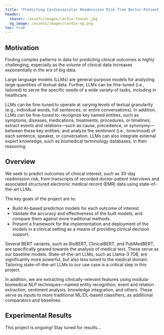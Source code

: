 ```yaml
---
title: "Predicting Cardiovascular Readmission Risk from Doctor-Patient Conversation"
header:
  teaser: /assets/images/cardio-teaser.jpg
  og_image: /assets/images/cardio-og.png
toc: true
---
```


## Motivation

Finding complex patterns in data for predicting clinical outcomes is highly challenging, especially as the volume of clinical data increases exponentially in the era of big data.

Large language models (LLMs) are general-purpose models for analyzing large quantities of textual data. Further, LLMs can be fine-tuned (i.e., tailored) to serve the specific needs of a wide variety of tasks, including in healthcare.

LLMs can be fine-tuned to operate at varying levels of textual granularity (e.g., individual words, full sentences, or entire conversations). In addition, LLMs can be fine-tuned to: recognize key named entities, such as symptoms, diseases, medications, treatments, procedures, or timelines; extract events and relations—such as cause, precedence, or synonymy—between these key entities; and analyze the sentiment (i.e., tone/mood) of each sentence, speaker, or conversation. LLMs can also integrate external expert knowledge, such as biomedical terminology databases, in their reasoning.

## Overview

We seek to predict outcomes of clinical interest, such as 30-day readmission risk, from transcripts of recorded doctor-patient interviews and associated structured electronic medical record (EMR) data using state-of-the-art LLMs.

The key goals of the project are to:
* Build AI-based prediction models for each outcome of interest.
* Validate the accuracy and effectiveness of the built models, and compare them against more traditional methods.
* Present a framework for the implementation and deployment of the models in a clinical setting as a means of providing clinical decision support.

Several BERT variants, such as BioBERT, ClinicalBERT, and PubMedBERT, are specifically geared towards the analysis of medical text. These serve as our baseline models. State-of-the-art LLMs, such as Llama-3 70B, are significantly more powerful, but also less tuned to the medical domain. Tailoring state-of-the-art LLMs to our use case is a critical step in this project.

In addition, we are extracting clinically-relevant features using modular biomedical NLP techniques—named entity recognition, event and relation extraction, sentiment analysis, knowledge integration, and others. These serve as inputs to more traditional ML/DL-based classifiers, as additional comparators and baselines.

## Experimental Results

This project is ongoing! Stay tuned for results...

